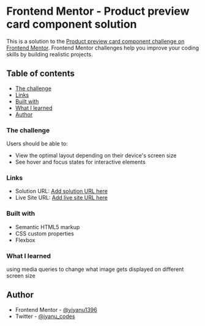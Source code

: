 # Frontend Mentor - Product preview card component solution

This is a solution to the [Product preview card component challenge on Frontend Mentor](https://www.frontendmentor.io/challenges/product-preview-card-component-GO7UmttRfa). Frontend Mentor challenges help you improve your coding skills by building realistic projects. 

## Table of contents

  - [The challenge](#the-challenge)
  - [Links](#links)
  - [Built with](#built-with)
  - [What I learned](#what-i-learned)
- [Author](#author)



### The challenge

Users should be able to:

- View the optimal layout depending on their device's screen size
- See hover and focus states for interactive elements


### Links

- Solution URL: [Add solution URL here](https://github.com/Iyanu1396/frontend-mentor-product-preview-card-component)
- Live Site URL: [Add live site URL here](https://iyanu-products-preview-card.netlify.app/)



### Built with

- Semantic HTML5 markup
- CSS custom properties
- Flexbox




### What I learned

using media queries to change what image gets displayed on different screen size


## Author


- Frontend Mentor - [@yiyanu1396](https://www.frontendmentor.io/profile/Iyanu1396)
- Twitter - [@iyanu_codes](https://twitter.com/iyanu_codes)



